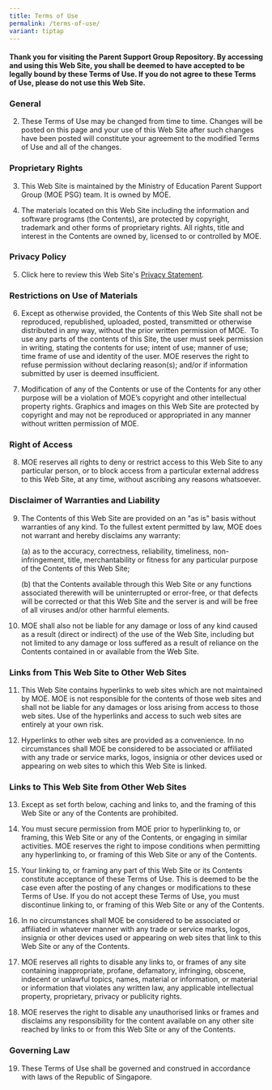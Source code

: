 ```yaml
---
title: Terms of Use
permalink: /terms-of-use/
variant: tiptap
---
```

<h4><strong>Thank you for visiting the Parent Support Group Repository. </strong>By accessing and using this Web Site, you shall be deemed to have accepted to be legally bound by these Terms of Use. If you do not agree to these Terms of Use, please do not use this Web Site.</h4>
<p></p>
<h3><strong>General</strong></h3>
<ol start="2" data-tight="true" class="tight">
<li>
<p>These Terms of Use may be changed from time to time. Changes will be posted
on this page and your use of this Web Site after such changes have been
posted will constitute your agreement to the modified Terms of Use and
all of the changes.</p>
</li>
</ol>
<h3><strong>Proprietary Rights</strong></h3>
<ol start="3" data-tight="true" class="tight">
<li>
<p>This Web Site is maintained by the Ministry of Education Parent Support
Group (MOE PSG) team. It is owned by MOE.</p>
</li>
<li>
<p>The materials located on this Web Site including the information and software
programs (the Contents), are protected by copyright, trademark and other
forms of proprietary rights. All rights, title and interest in the Contents
are owned by, licensed to or controlled by MOE.</p>
</li>
</ol>
<h3><strong>Privacy Policy</strong></h3>
<ol start="5" data-tight="true" class="tight">
<li>
<p>Click here to review this Web Site's <a href="/privacy/" rel="noopener nofollow" target="_blank">Privacy Statement</a>.</p>
</li>
</ol>
<h3><strong>Restrictions on Use of Materials</strong></h3>
<ol start="6" data-tight="true" class="tight">
<li>
<p>Except as otherwise provided, the Contents of this Web Site shall not
be reproduced, republished, uploaded, posted, transmitted or otherwise
distributed in any way, without the prior written permission of MOE.&nbsp;
To use any parts of the contents of this Site, the user must seek permission
in writing, stating the contents for use; intent of use; manner of use;
time frame of use and identity of the user. MOE reserves the right to refuse
permission without declaring reason(s); and/or if information submitted
by user is deemed insufficient.</p>
</li>
<li>
<p>Modification of any of the Contents or use of the Contents for any other
purpose will be a violation of MOE’s copyright and other intellectual property
rights. Graphics and images on this Web Site are protected by copyright
and may not be reproduced or appropriated in any manner without written
permission of MOE.</p>
</li>
</ol>
<h3><strong>Right of Access</strong></h3>
<ol start="8" data-tight="true" class="tight">
<li>
<p>MOE reserves all rights to deny or restrict access to this Web Site to
any particular person, or to block access from a particular external address
to this Web Site, at any time, without ascribing any reasons whatsoever.</p>
</li>
</ol>
<h3><strong>Disclaimer of Warranties and Liability</strong></h3>
<ol start="9" data-tight="true" class="tight">
<li>
<p>The Contents of this Web Site are provided on an "as is" basis without
warranties of any kind. To the fullest extent permitted by law, MOE does
not warrant and hereby disclaims any warranty:</p>
<p>(a) as to the accuracy, correctness, reliability, timeliness, non-infringement,
title, merchantability or fitness for any particular purpose of the Contents
of this Web Site;</p>
<p>(b) that the Contents available through this Web Site or any functions
associated therewith will be uninterrupted or error-free, or that defects
will be corrected or that this Web Site and the server is and will be free
of all viruses and/or other harmful elements.</p>
</li>
<li>
<p>MOE shall also not be liable for any damage or loss of any kind caused
as a result (direct or indirect) of the use of the Web Site, including
but not limited to any damage or loss suffered as a result of reliance
on the Contents contained in or available from the Web Site.</p>
</li>
</ol>
<h3><strong>Links from This Web Site to Other Web Sites</strong></h3>
<ol start="11" data-tight="true" class="tight">
<li>
<p>This Web Site contains hyperlinks to web sites which are not maintained
by MOE. MOE is not responsible for the contents of those web sites and
shall not be liable for any damages or loss arising from access to those
web sites. Use of the hyperlinks and access to such web sites are entirely
at your own risk.</p>
</li>
<li>
<p>Hyperlinks to other web sites are provided as a convenience. In no circumstances
shall MOE be considered to be associated or affiliated with any trade or
service marks, logos, insignia or other devices used or appearing on web
sites to which this Web Site is linked.</p>
</li>
</ol>
<h3><strong>Links to This Web Site from Other Web Sites</strong></h3>
<ol start="13" data-tight="true" class="tight">
<li>
<p>Except as set forth below, caching and links to, and the framing of this
Web Site or any of the Contents are prohibited.</p>
</li>
<li>
<p>You must secure permission from MOE prior to hyperlinking to, or framing,
this Web Site or any of the Contents, or engaging in similar activities.
MOE reserves the right to impose conditions when permitting any hyperlinking
to, or framing of this Web Site or any of the Contents.</p>
</li>
<li>
<p>Your linking to, or framing any part of this Web Site or its Contents
constitute acceptance of these Terms of Use. This is deemed to be the case
even after the posting of any changes or modifications to these Terms of
Use. If you do not accept these Terms of Use, you must discontinue linking
to, or framing of this Web Site or any of the Contents.</p>
</li>
<li>
<p>In no circumstances shall MOE be considered to be associated or affiliated
in whatever manner with any trade or service marks, logos, insignia or
other devices used or appearing on web sites that link to this Web Site
or any of the Contents.</p>
</li>
<li>
<p>MOE reserves all rights to disable any links to, or frames of any site
containing inappropriate, profane, defamatory, infringing, obscene, indecent
or unlawful topics, names, material or information, or material or information
that violates any written law, any applicable intellectual property, proprietary,
privacy or publicity rights.</p>
</li>
<li>
<p>MOE reserves the right to disable any unauthorised links or frames and
disclaims any responsibility for the content available on any other site
reached by links to or from this Web Site or any of the Contents.</p>
</li>
</ol>
<h3><strong>Governing Law</strong></h3>
<ol start="19" data-tight="true" class="tight">
<li>
<p>These Terms of Use shall be governed and construed in accordance with
laws of the Republic of Singapore.</p>
<p></p>
</li>
</ol>
<p></p>